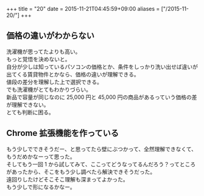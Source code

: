 +++
title = "20"
date = 2015-11-21T04:45:59+09:00
aliases = ["/2015-11-20/"]
+++

## 価格の違いがわからない

洗濯機が思ってたよりも高い。  
もっと覚悟を決めないと。  
自分が少しは知っているパソコンの価格とか、条件をしっかり洗い出せば違いが出てくる賃貸物件とかなら、価格の違いが理解できる。  
値段の差分を理解した上で選択できる。  
でも洗濯機がとてもわかりづらい。  
新品で容量が同じなのに 25,000 円と 45,000 円の商品があるっていう価格の差が理解できない。  
とても判断に困る。

## Chrome 拡張機能を作っている

もう少しでできそうだー、と思ってたら壁にぶつかって、全然理解できなくて、もうだめかなーって思った。  
そしてもう一回 1 から試してみて、ここってどうなってるんだろう？ってところがあったから、そこをもう少し調べたら解決できそうだった。  
遠回りしたけどそこそこ理解も深まってよかった。  
もう少しで形になるかなー。
